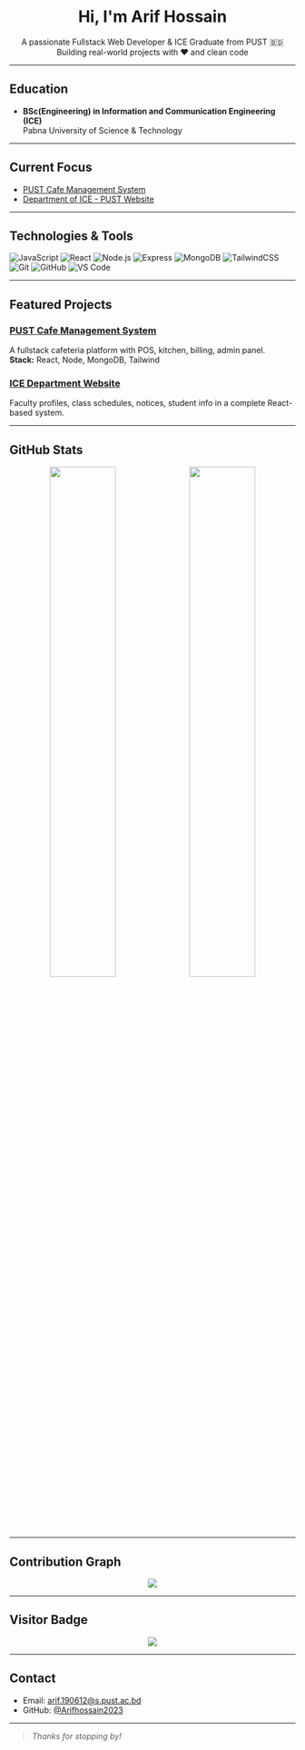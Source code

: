 <h1 align="center"> Hi, I'm Arif Hossain</h1>

<p align="center">
  A passionate Fullstack Web Developer & ICE Graduate from PUST 🇧🇩<br/>
  Building real-world projects with ❤️ and clean code
</p>

---

##  Education

- **BSc(Engineering) in Information and Communication Engineering (ICE)**  
   Pabna University of Science & Technology  


---

##  Current Focus

- [PUST Cafe Management System](https://github.com/Arifhossain2023/PUST-Cafe)  
- [Department of ICE - PUST Website](https://github.com/Arifhossain2023/Department_of_ICE_PUST)

---

##  Technologies & Tools

![JavaScript](https://img.shields.io/badge/-JavaScript-F7DF1E?logo=javascript&logoColor=black)
![React](https://img.shields.io/badge/-React-61DAFB?logo=react)
![Node.js](https://img.shields.io/badge/-Node.js-339933?logo=node.js&logoColor=white)
![Express](https://img.shields.io/badge/-Express-black?logo=express)
![MongoDB](https://img.shields.io/badge/-MongoDB-47A248?logo=mongodb)
![TailwindCSS](https://img.shields.io/badge/-TailwindCSS-38B2AC?logo=tailwind-css)
![Git](https://img.shields.io/badge/-Git-F05032?logo=git)
![GitHub](https://img.shields.io/badge/-GitHub-181717?logo=github)
![VS Code](https://img.shields.io/badge/-VS%20Code-007ACC?logo=visual-studio-code)

---

##  Featured Projects

###  [PUST Cafe Management System](https://github.com/Arifhossain2023/PUST-Cafe)
A fullstack cafeteria platform with POS, kitchen, billing, admin panel.  
**Stack:** React, Node, MongoDB, Tailwind

###  [ICE Department Website](https://github.com/Arifhossain2023/Department_of_ICE_PUST)
Faculty profiles, class schedules, notices, student info in a complete React-based system.

---

##  GitHub Stats

<p align="center">
  <img src="https://github-readme-stats.vercel.app/api?username=Arifhossain2023&show_icons=true&theme=radical" width="48%" />
  <img src="https://github-readme-stats.vercel.app/api/top-langs/?username=Arifhossain2023&layout=compact&theme=radical" width="48%" />
</p>

---

##  Contribution Graph

<p align="center">
  <img src="https://github-readme-activity-graph.vercel.app/graph?username=Arifhossain2023&theme=react-dark" />
</p>

---

##  Visitor Badge

<p align="center">
  <img src="https://komarev.com/ghpvc/?username=Arifhossain2023&label=Profile%20Views&color=0e75b6&style=flat" />
</p>

---

##  Contact

-  Email: [arif.190612@s.pust.ac.bd](mailto:arif.190612@s.pust.ac.bd)
-  GitHub: [@Arifhossain2023](https://github.com/Arifhossain2023)

---

> _Thanks for stopping by!_ 
